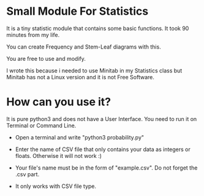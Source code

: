 # Small Module For Statistics
It is a tiny statistic module that contains some basic functions. It took 90 minutes from my life.

You can create Frequency and Stem-Leaf diagrams with this.

You are free to use and modify.

I wrote this because i needed to use Minitab in my Statistics class but Minitab has not a Linux version and it is not Free Software.

# How can you use it?

It is pure python3 and does not have a User Interface. You need to run it on Terminal or Command Line. 

- Open a terminal and write "python3 probability.py"

- Enter the name of CSV file that only contains your data as integers or floats. Otherwise it will not work :)

- Your file's name must be in the form of "example.csv". Do not forget the .csv part.

- It only works with CSV file type.
